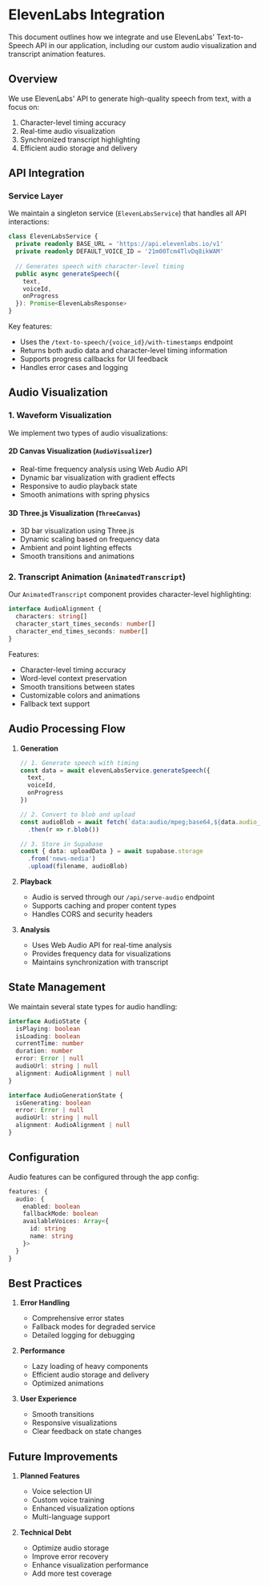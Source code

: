 # ElevenLabs Integration

This document outlines how we integrate and use ElevenLabs' Text-to-Speech API in our application, including our custom audio visualization and transcript animation features.

## Overview

We use ElevenLabs' API to generate high-quality speech from text, with a focus on:
1. Character-level timing accuracy
2. Real-time audio visualization
3. Synchronized transcript highlighting
4. Efficient audio storage and delivery

## API Integration

### Service Layer
We maintain a singleton service (`ElevenLabsService`) that handles all API interactions:

```typescript
class ElevenLabsService {
  private readonly BASE_URL = 'https://api.elevenlabs.io/v1'
  private readonly DEFAULT_VOICE_ID = '21m00Tcm4TlvDq8ikWAM'
  
  // Generates speech with character-level timing
  public async generateSpeech({
    text,
    voiceId,
    onProgress
  }): Promise<ElevenLabsResponse>
}
```

Key features:
- Uses the `/text-to-speech/{voice_id}/with-timestamps` endpoint
- Returns both audio data and character-level timing information
- Supports progress callbacks for UI feedback
- Handles error cases and logging

## Audio Visualization

### 1. Waveform Visualization
We implement two types of audio visualizations:

#### 2D Canvas Visualization (`AudioVisualizer`)
- Real-time frequency analysis using Web Audio API
- Dynamic bar visualization with gradient effects
- Responsive to audio playback state
- Smooth animations with spring physics

#### 3D Three.js Visualization (`ThreeCanvas`)
- 3D bar visualization using Three.js
- Dynamic scaling based on frequency data
- Ambient and point lighting effects
- Smooth transitions and animations

### 2. Transcript Animation (`AnimatedTranscript`)
Our `AnimatedTranscript` component provides character-level highlighting:

```typescript
interface AudioAlignment {
  characters: string[]
  character_start_times_seconds: number[]
  character_end_times_seconds: number[]
}
```

Features:
- Character-level timing accuracy
- Word-level context preservation
- Smooth transitions between states
- Customizable colors and animations
- Fallback text support

## Audio Processing Flow

1. **Generation**
   ```typescript
   // 1. Generate speech with timing
   const data = await elevenLabsService.generateSpeech({
     text,
     voiceId,
     onProgress
   })

   // 2. Convert to blob and upload
   const audioBlob = await fetch(`data:audio/mpeg;base64,${data.audio_base64}`)
     .then(r => r.blob())
   
   // 3. Store in Supabase
   const { data: uploadData } = await supabase.storage
     .from('news-media')
     .upload(filename, audioBlob)
   ```

2. **Playback**
   - Audio is served through our `/api/serve-audio` endpoint
   - Supports caching and proper content types
   - Handles CORS and security headers

3. **Analysis**
   - Uses Web Audio API for real-time analysis
   - Provides frequency data for visualizations
   - Maintains synchronization with transcript

## State Management

We maintain several state types for audio handling:

```typescript
interface AudioState {
  isPlaying: boolean
  isLoading: boolean
  currentTime: number
  duration: number
  error: Error | null
  audioUrl: string | null
  alignment: AudioAlignment | null
}

interface AudioGenerationState {
  isGenerating: boolean
  error: Error | null
  audioUrl: string | null
  alignment: AudioAlignment | null
}
```

## Configuration

Audio features can be configured through the app config:

```typescript
features: {
  audio: {
    enabled: boolean
    fallbackMode: boolean
    availableVoices: Array<{
      id: string
      name: string
    }>
  }
}
```

## Best Practices

1. **Error Handling**
   - Comprehensive error states
   - Fallback modes for degraded service
   - Detailed logging for debugging

2. **Performance**
   - Lazy loading of heavy components
   - Efficient audio storage and delivery
   - Optimized animations

3. **User Experience**
   - Smooth transitions
   - Responsive visualizations
   - Clear feedback on state changes

## Future Improvements

1. **Planned Features**
   - Voice selection UI
   - Custom voice training
   - Enhanced visualization options
   - Multi-language support

2. **Technical Debt**
   - Optimize audio storage
   - Improve error recovery
   - Enhance visualization performance
   - Add more test coverage 